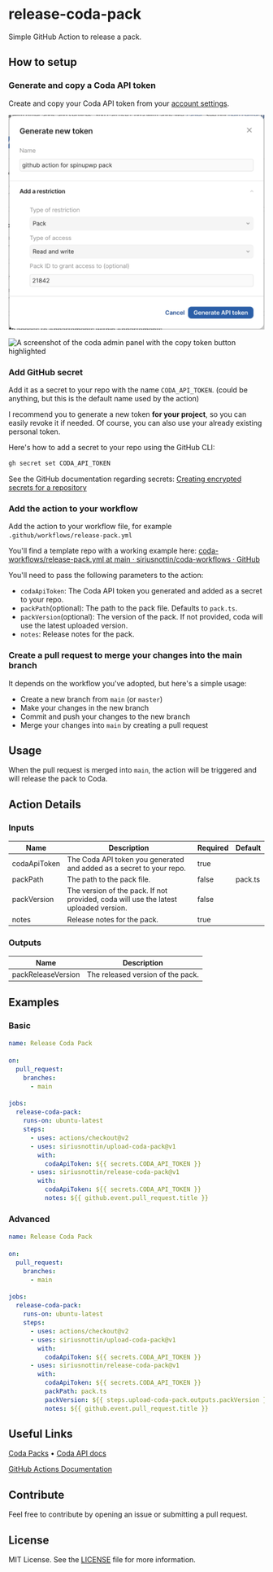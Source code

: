 # release-coda-pack

Simple GitHub Action to release a pack.

## How to setup

### Generate and copy a Coda API token

Create and copy your Coda API token from your [account settings](https://coda.io/account#apiSettings).

![A screenshot of the dialog to create a new Coda API token](./images/coda-api-token-1-generate.jpg)

![A screenshot of the coda admin panel with the copy token button highlighted](./images/coda-api-token-2-copy.png)

### Add GitHub secret

Add it as a secret to your repo with the name `CODA_API_TOKEN`. (could be anything, but this is the default name used by the action)

I recommend you to generate a new token **for your project**, so you can easily revoke it if needed. Of course, you can also use your already existing personal token.

Here's how to add a secret to your repo using the GitHub CLI:

```bash
gh secret set CODA_API_TOKEN
```

See the GitHub documentation regarding secrets: [Creating encrypted secrets for a repository](https://docs.github.com/en/actions/security-guides/encrypted-secrets#creating-encrypted-secrets-for-a-repository)

### Add the action to your workflow

Add the action to your workflow file, for example `.github/workflows/release-pack.yml`

You'll find a template repo with a working example here: [coda-workflows/release-pack.yml at main · siriusnottin/coda-workflows · GitHub](https://github.com/siriusnottin/coda-workflows/blob/main/.github/workflows/release-pack.yml)

You'll need to pass the following parameters to the action:

- `codaApiToken`: The Coda API token you generated and added as a secret to your repo.
- `packPath`(optional): The path to the pack file. Defaults to `pack.ts`.
- `packVersion`(optional): The version of the pack. If not provided, coda will use the latest uploaded version.
- `notes`: Release notes for the pack.

### Create a pull request to merge your changes into the main branch

It depends on the workflow you've adopted, but here's a simple usage:

- Create a new branch from `main` (or `master`)
- Make your changes in the new branch
- Commit and push your changes to the new branch
- Merge your changes into `main` by creating a pull request

## Usage

When the pull request is merged into `main`, the action will be triggered and will release the pack to Coda.

## Action Details

### Inputs

| Name | Description | Required | Default |
| --- | --- | --- | --- |
codaApiToken | The Coda API token you generated and added as a secret to your repo. | true | |
packPath | The path to the pack file. | false | pack.ts |
packVersion | The version of the pack. If not provided, coda will use the latest uploaded version. | false | |
notes | Release notes for the pack. | true | |

### Outputs

| Name | Description |
| --- | --- |
packReleaseVersion | The released version of the pack. |

## Examples

### Basic

```yaml
name: Release Coda Pack

on:
  pull_request:
    branches:
      - main

jobs:
  release-coda-pack:
    runs-on: ubuntu-latest
    steps:
      - uses: actions/checkout@v2
      - uses: siriusnottin/upload-coda-pack@v1
        with:
          codaApiToken: ${{ secrets.CODA_API_TOKEN }}
      - uses: siriusnottin/release-coda-pack@v1
        with:
          codaApiToken: ${{ secrets.CODA_API_TOKEN }}
          notes: ${{ github.event.pull_request.title }}
```

### Advanced

```yaml
name: Release Coda Pack

on:
  pull_request:
    branches:
      - main

jobs:
  release-coda-pack:
    runs-on: ubuntu-latest
    steps:
      - uses: actions/checkout@v2
      - uses: siriusnottin/upload-coda-pack@v1
        with:
          codaApiToken: ${{ secrets.CODA_API_TOKEN }}
      - uses: siriusnottin/release-coda-pack@v1
        with:
          codaApiToken: ${{ secrets.CODA_API_TOKEN }}
          packPath: pack.ts
          packVersion: ${{ steps.upload-coda-pack.outputs.packVersion }}
          notes: ${{ github.event.pull_request.title }}
```

## Useful Links

[Coda Packs](https://coda.io/product/packs) • [Coda API docs](https://coda.io/packs/build/latest/)

[GitHub Actions Documentation](https://docs.github.com/en/actions)

## Contribute

Feel free to contribute by opening an issue or submitting a pull request.

## License

MIT License. See the [LICENSE](LICENSE) file for more information.
